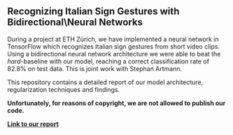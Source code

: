 ## Recognizing Italian Sign Gestures with Bidirectional\\Neural Networks

During a project at ETH Zürich, we have implemented a neural network in TensorFlow which recognizes Italian sign gestures from short video clips. Using a bidirectional neural network architecture we were able to beat the *hard*-baseline with our model, reaching a correct classification rate of 82.8% on test data. This is joint work with Stephan Artmann.

This repository contains a detailed report of our model architecture, regularization techniques and findings.

**Unfortunately, for reasons of copyright, we are not allowed to publish our code.**

[**Link to our report**](https://github.com/cglanzer/italian-gesture-recognition/blob/master/report.pdf)
